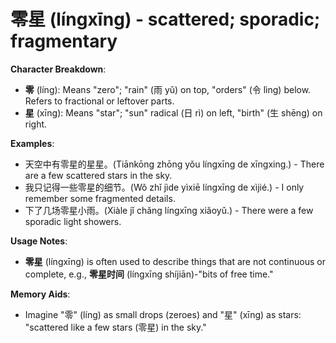 # **零星 (língxīng) - scattered; sporadic; fragmentary**

**Character Breakdown**:  
- **零** (líng): Means "zero"; "rain" (雨 yǔ) on top, "orders" (令 lìng) below. Refers to fractional or leftover parts.  
- **星** (xīng): Means "star"; "sun" radical (日 rì) on left, "birth" (生 shēng) on right.

**Examples**:  
- 天空中有零星的星星。(Tiānkōng zhōng yǒu língxīng de xīngxing.) - There are a few scattered stars in the sky.  
- 我只记得一些零星的细节。(Wǒ zhǐ jìde yìxiē língxīng de xìjié.) - I only remember some fragmented details.  
- 下了几场零星小雨。(Xiàle jǐ chǎng língxīng xiǎoyǔ.) - There were a few sporadic light showers.

**Usage Notes**:  
- **零星** (língxīng) is often used to describe things that are not continuous or complete, e.g., **零星时间** (língxīng shíjiān)-"bits of free time."

**Memory Aids**:  
- Imagine "零" (líng) as small drops (zeroes) and "星" (xīng) as stars: "scattered like a few stars (零星) in the sky."